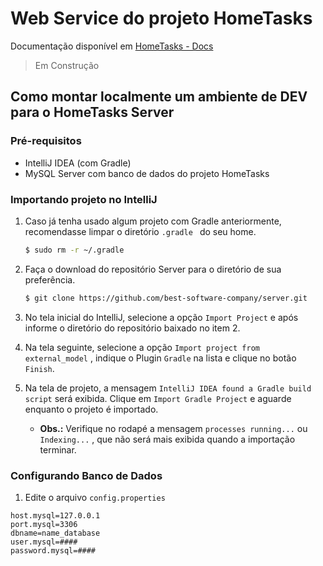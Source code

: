 # Web Service do projeto HomeTasks

Documentação disponível em [HomeTasks - Docs](https://github.com/best-software-company/docs)

> Em Construção

## Como montar localmente um ambiente de DEV para o HomeTasks Server

### Pré-requisitos

* IntelliJ IDEA (com Gradle)
* MySQL Server com banco de dados do projeto HomeTasks

### Importando projeto no IntelliJ

1. Caso já tenha usado algum projeto com Gradle anteriormente, recomendasse limpar o diretório `.gradle ` do seu home.

   ```bash
   $ sudo rm -r ~/.gradle
   ```

1. Faça o download do repositório Server para o diretório de sua preferência.

   ```bash
   $ git clone https://github.com/best-software-company/server.git
   ```

2. No tela inicial do IntelliJ, selecione a opção `Import Project`  e após informe o diretório do repositório baixado no item 2. 

3. Na tela seguinte, selecione a opção `Import project from external_model` , indique o Plugin `Gradle` na lista e clique no botão `Finish`.

4. Na tela de projeto, a mensagem `IntelliJ IDEA found a Gradle build script` será exibida. Clique em `Import Gradle Project` e aguarde enquanto o projeto é importado.

	* **Obs.:** Verifique no rodapé a mensagem `processes running...` ou `Indexing...` , que não será mais exibida quando a importação terminar.  

### Configurando Banco de Dados

1. Edite o arquivo `config.properties`

```properties
host.mysql=127.0.0.1 
port.mysql=3306
dbname=name_database
user.mysql=####
password.mysql=####
```
